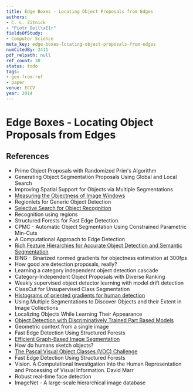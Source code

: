 ```yaml
---
title: Edge Boxes - Locating Object Proposals from Edges
authors:
- C. L. Zitnick
- "Piotr Doll\xE1r"
fieldsOfStudy:
- Computer Science
meta_key: edge-boxes-locating-object-proposals-from-edges
numCitedBy: 2411
pdf_relpath: null
ref_count: 30
status: todo
tags:
- gen-from-ref
- paper
venue: ECCV
year: 2014
---
```


# Edge Boxes - Locating Object Proposals from Edges

## References

- Prime Object Proposals with Randomized Prim's Algorithm
- Generating Object Segmentation Proposals Using Global and Local Search
- Improving Spatial Support for Objects via Multiple Segmentations
- [Measuring the Objectness of Image Windows](./measuring-the-objectness-of-image-windows.md)
- Regionlets for Generic Object Detection
- [Selective Search for Object Recognition](./selective-search-for-object-recognition.md)
- Recognition using regions
- Structured Forests for Fast Edge Detection
- CPMC - Automatic Object Segmentation Using Constrained Parametric Min-Cuts
- A Computational Approach to Edge Detection
- [Rich Feature Hierarchies for Accurate Object Detection and Semantic Segmentation](./rich-feature-hierarchies-for-accurate-object-detection-and-semantic-segmentation.md)
- BING - Binarized normed gradients for objectness estimation at 300fps
- How good are detection proposals, really?
- Learning a category independent object detection cascade
- Category-Independent Object Proposals with Diverse Ranking
- Weakly supervised object detector learning with model drift detection
- ClassCut for Unsupervised Class Segmentation
- [Histograms of oriented gradients for human detection](./histograms-of-oriented-gradients-for-human-detection.md)
- Using Multiple Segmentations to Discover Objects and their Extent in Image Collections
- Localizing Objects While Learning Their Appearance
- [Object Detection with Discriminatively Trained Part Based Models](./object-detection-with-discriminatively-trained-part-based-models.md)
- Geometric context from a single image
- Fast Edge Detection Using Structured Forests
- [Efficient Graph-Based Image Segmentation](./efficient-graph-based-image-segmentation.md)
- How do humans sketch objects?
- [The Pascal Visual Object Classes (VOC) Challenge](./the-pascal-visual-object-classes-voc-challenge.md)
- Fast Edge Detection Using Structured Forests
- Vision. A Computational Investigation Into the Human Representation and Processing of Visual Information. David Marr
- Robust real-time face detection
- ImageNet - A large-scale hierarchical image database
